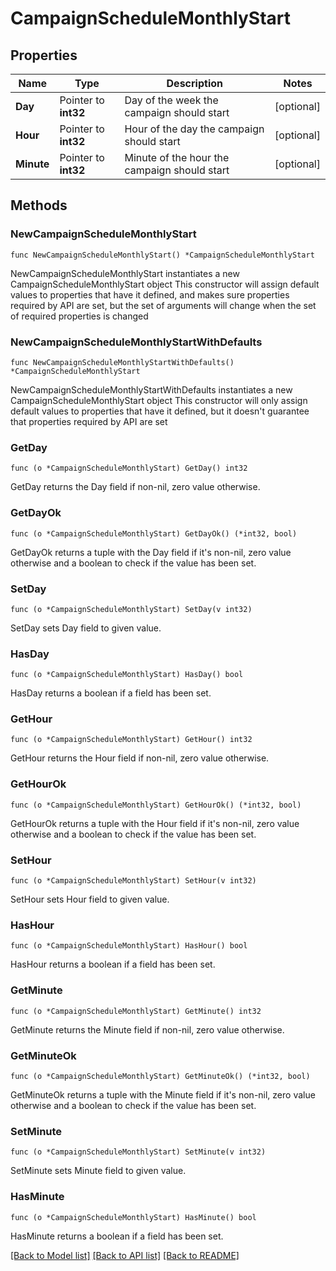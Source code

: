 # CampaignScheduleMonthlyStart

## Properties

Name | Type | Description | Notes
------------ | ------------- | ------------- | -------------
**Day** | Pointer to **int32** | Day of the week the campaign should start | [optional] 
**Hour** | Pointer to **int32** | Hour of the day the campaign should start | [optional] 
**Minute** | Pointer to **int32** | Minute of the hour the campaign should start | [optional] 

## Methods

### NewCampaignScheduleMonthlyStart

`func NewCampaignScheduleMonthlyStart() *CampaignScheduleMonthlyStart`

NewCampaignScheduleMonthlyStart instantiates a new CampaignScheduleMonthlyStart object
This constructor will assign default values to properties that have it defined,
and makes sure properties required by API are set, but the set of arguments
will change when the set of required properties is changed

### NewCampaignScheduleMonthlyStartWithDefaults

`func NewCampaignScheduleMonthlyStartWithDefaults() *CampaignScheduleMonthlyStart`

NewCampaignScheduleMonthlyStartWithDefaults instantiates a new CampaignScheduleMonthlyStart object
This constructor will only assign default values to properties that have it defined,
but it doesn't guarantee that properties required by API are set

### GetDay

`func (o *CampaignScheduleMonthlyStart) GetDay() int32`

GetDay returns the Day field if non-nil, zero value otherwise.

### GetDayOk

`func (o *CampaignScheduleMonthlyStart) GetDayOk() (*int32, bool)`

GetDayOk returns a tuple with the Day field if it's non-nil, zero value otherwise
and a boolean to check if the value has been set.

### SetDay

`func (o *CampaignScheduleMonthlyStart) SetDay(v int32)`

SetDay sets Day field to given value.

### HasDay

`func (o *CampaignScheduleMonthlyStart) HasDay() bool`

HasDay returns a boolean if a field has been set.

### GetHour

`func (o *CampaignScheduleMonthlyStart) GetHour() int32`

GetHour returns the Hour field if non-nil, zero value otherwise.

### GetHourOk

`func (o *CampaignScheduleMonthlyStart) GetHourOk() (*int32, bool)`

GetHourOk returns a tuple with the Hour field if it's non-nil, zero value otherwise
and a boolean to check if the value has been set.

### SetHour

`func (o *CampaignScheduleMonthlyStart) SetHour(v int32)`

SetHour sets Hour field to given value.

### HasHour

`func (o *CampaignScheduleMonthlyStart) HasHour() bool`

HasHour returns a boolean if a field has been set.

### GetMinute

`func (o *CampaignScheduleMonthlyStart) GetMinute() int32`

GetMinute returns the Minute field if non-nil, zero value otherwise.

### GetMinuteOk

`func (o *CampaignScheduleMonthlyStart) GetMinuteOk() (*int32, bool)`

GetMinuteOk returns a tuple with the Minute field if it's non-nil, zero value otherwise
and a boolean to check if the value has been set.

### SetMinute

`func (o *CampaignScheduleMonthlyStart) SetMinute(v int32)`

SetMinute sets Minute field to given value.

### HasMinute

`func (o *CampaignScheduleMonthlyStart) HasMinute() bool`

HasMinute returns a boolean if a field has been set.


[[Back to Model list]](../README.md#documentation-for-models) [[Back to API list]](../README.md#documentation-for-api-endpoints) [[Back to README]](../README.md)


